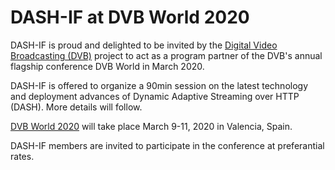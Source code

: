 

# DASH-IF at DVB World 2020

DASH-IF is proud and delighted to be invited by the <a href="http://www.dvb.org">Digital Video Broadcasting (DVB)</a> project to act as a program partner of the DVB's annual flagship conference DVB World in March 2020.

DASH-IF is offered to organize a 90min session on the latest technology and deployment advances of Dynamic Adaptive Streaming over HTTP (DASH). More details will follow.

 <a href="http://www.dvbworld.org">DVB World 2020</a> will take place March 9-11, 2020 in Valencia, Spain.
 
 DASH-IF members are invited to participate in the conference at preferantial rates. 
